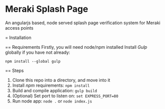 Meraki Splash Page
==================

An angularjs based, node served splash page verification system for Meraki access points

= Installation

== Requirements
Firstly, you will need node/npm installed
Install *Gulp* globally if you have not already:
```
npm install --global gulp
```

== Steps
1. Clone this repo into a directory, and move into it
2. Install *npm* requirements: `npm install`
3. Build and compile application: `gulp build`
4. (Optional) Set port to listen on: `set EXPRESS_PORT=80`
5. Run node app: `node .`  or `node index.js`